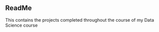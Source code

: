 ## ReadMe 

<p> This contains the projects completed throughout the course of my Data Science course</p> 
